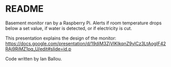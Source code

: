 # README #

Basement monitor ran by a Raspberry Pi.  Alerts if room temperature drops below a set value, if water is detected, or if electricity is cut.

This presentation explains the design of the monitor: https://docs.google.com/presentation/d/19diM3ZjVIKIkqnZ9ylCz3LtAogIF42RAj9RiMZ1pq_U/edit#slide=id.p

Code written by Ian Ballou.
